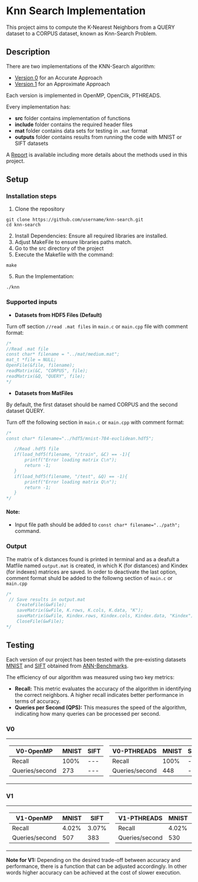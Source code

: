 # Knn Search Implementation
This project aims to compute the K-Nearest Neighbors from a QUERY dataset to a CORPUS dataset, known as Knn-Search Problem.
## Description
There are two implementations of the KNN-Search algorithm:
- [Version 0](V0) for an Accurate Approach
- [Version 1](V1) for an Approximate Approach

Each version is implemented in OpenMP, OpenCilk, PTHREADS.

Every implementation has:
- **src** folder contains implementation of functions
- **include** folder contains the required header files
- **mat** folder contains data sets for testing in `.mat` format
- **outputs** folder contains results from running the code with MNIST or SIFT datasets

A [Report](knn_search.pdf) is available including more details about the methods used in this project.

## Setup
### Installation steps
1. Clone the repository 
```
git clone https://github.com/username/knn-search.git
cd knn-search
```
2. Install Dependencies: Ensure all required libraries are installed.
3. Adjust MakeFile to ensure libraries paths match.
4. Go to the src directory of the project
5. Execute the Makefile with the command:
```
make
```
5. Run the Implementation:
```
./knn
```
### Supported inputs
- **Datasets from HDF5 Files (Default)**

Turn off section `//read .mat files` in `main.c` or `main.cpp` file with comment format:
```C
/*
//Read .mat file
const char* filename = "../mat/medium.mat";
mat_t *file = NULL;
OpenFile(&file, filename);
readMatrix(&C, "CORPUS", file);
readMatrix(&Q, "QUERY", file);
*/
```
- **Datasets from MatFiles**

By default, the first dataset should be named CORPUS and the second dataset QUERY. 

Turn off the following section in `main.c` or `main.cpp` with comment format:
 ```C
/*
const char* filename="../hdf5/mnist-784-euclidean.hdf5";

    //Read .hdf5 file
    if(load_hdf5(filename, "/train", &C) == -1){
        printf("Error loading matrix C\n");
        return -1;
    }
    if(load_hdf5(filename, "/test", &Q) == -1){
        printf("Error loading matrix Q\n");
        return -1;
    }
*/
```
#### Note:
- Input file path should be added to `const char* filename="../path";` command.


### Output
The matrix of k distances found is printed in terminal and as a deafult a Matfile named `output.mat` is created, in which 
K (for distances) and Kindex (for indexes) matrices are saved.
In order to deactivate the last option, comment format shuld be added to the followng section of `main.c` or `main.cpp`
```C
/*
 // Save results in output.mat
    CreateFile(&wFile);
    saveMatrix(&wFile, K.rows, K.cols, K.data, "K");
    saveMatrix(&wFile, Kindex.rows, Kindex.cols, Kindex.data, "Kindex");
    CloseFile(&wFile);
*/
```

## Testing
Each version of our project has been tested with the pre-existing datasets [MNIST](https://yann.lecun.com/exdb/mnist/) and [SIFT](http://corpus-texmex.irisa.fr/) obtained from 
[ANN-Benchmarks](https://github.com/erikbern/ann-benchmarks.git). 

The efficiency of our algorithm was measured using two key metrics:
- **Recall:** This metric evaluates the accuracy of the algorithm in identifying the correct neighbors. A higher recall indicates better performance in terms of accuracy.
- **Queries per Second (QPS):** This measures the speed of the algorithm, indicating how many queries can be processed per second.
###  V0
<table>
  <tr>
    <td>
      
| V0-OpenMP      | MNIST   | SIFT    |    
|----------------|---------|---------|   
| Recall         |  100%   |   ---   |   
| Queries/second |  273    |   ---   |   
      
</td>
    <td>
      
| V0-PTHREADS    | MNIST   | SIFT    |
|----------------|---------|---------|
| Recall         |  100%   |   ---   |
| Queries/second |  448    |   ---   |
      
   </td>
  </tr>
</table>

### V1

<table>
  <tr>
    <td>

| V1-OpenMP      | MNIST   | SIFT    |
|----------------|---------|---------|
| Recall         |  4.02%  |  3.07%  |
| Queries/second |  507    |   383   |
</td>
    <td>

| V1-PTHREADS    | MNIST   | SIFT    |
|----------------|---------|---------|
| Recall         |  4.02%  |  3.07%  |
| Queries/second |  530    |   388   |
  </td>
  </tr>
</table>

**Note for V1:** Depending on the desired trade-off between accuracy and performance, there is a function that can be adjusted accordingly.
In other words higher accuracy can be achieved at the cost of slower execution.
